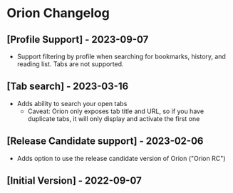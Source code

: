 # Orion Changelog

## [Profile Support] - 2023-09-07

- Support filtering by profile when searching for bookmarks, history, and reading list. Tabs are not supported.

## [Tab search] - 2023-03-16

* Adds ability to search your open tabs
    * Caveat: Orion only exposes tab title and URL, so if you have duplicate tabs,
      it will only display and activate the first one

## [Release Candidate support] - 2023-02-06

* Adds option to use the release candidate version of Orion ("Orion RC")

## [Initial Version] - 2022-09-07
